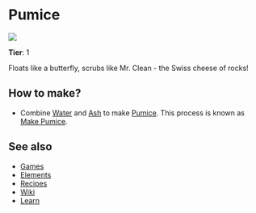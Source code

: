 # Pumice

![](/wiki/images/item.pumice.png)

**Tier**: 1

Floats like a butterfly, scrubs like Mr. Clean - the Swiss cheese of rocks!

## How to make?

* Combine [Water](/wiki/elements/water) and [Ash](/wiki/elements/ash) to make [Pumice](/wiki/elements/pumice). This process is known as [Make Pumice](/wiki/recipes/make-pumice).

## See also

* [Games](/wiki/games)
* [Elements](/wiki/elements)
* [Recipes](/wiki/recipes)
* [Wiki](/wiki/index)
* [Learn](/learn/index)